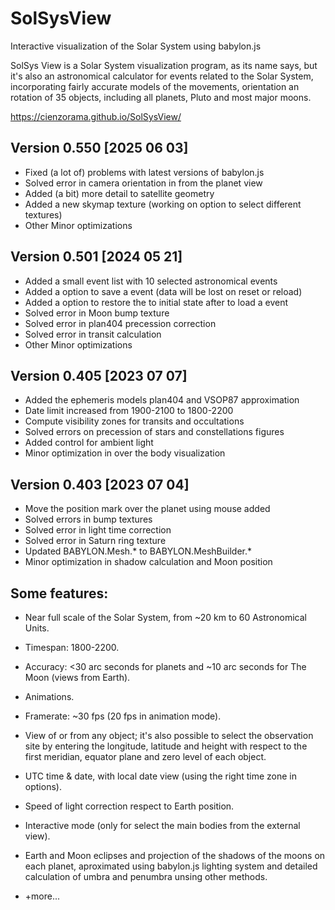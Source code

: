# SolSysView
Interactive visualization of the Solar System using babylon.js

SolSys View is a Solar System visualization program, as its name says, but it's also an astronomical calculator for events related to the Solar System, incorporating fairly accurate models of the movements, orientation an rotation of 35 objects, including all planets, Pluto and most major moons.

https://cienzorama.github.io/SolSysView/

## Version 0.550 [2025 06 03]

- Fixed (a lot of) problems with latest versions of babylon.js
- Solved error in camera orientation in from the planet view
- Added (a bit) more detail to satellite geometry
- Added a new skymap texture (working on option to select different textures)
- Other Minor optimizations

## Version 0.501 [2024 05 21]

- Added a small event list with 10 selected astronomical events
- Added a option to save a event (data will be lost on reset or reload)
- Added a option to restore the to initial state after to load a event
- Solved error in Moon bump texture
- Solved error in plan404 precession correction
- Solved error in transit calculation
- Other Minor optimizations

## Version 0.405 [2023 07 07]

- Added the ephemeris models plan404 and VSOP87 approximation
- Date limit increased from 1900-2100 to 1800-2200
- Compute visibility zones for transits and occultations
- Solved errors on precession of stars and constellations figures
- Added control for ambient light
- Minor optimization in over the body visualization
  
## Version 0.403 [2023 07 04]

- Move the position mark over the planet using mouse added
- Solved errors in bump textures
- Solved error in light time correction
- Solved error in Saturn ring texture
- Updated BABYLON.Mesh.* to BABYLON.MeshBuilder.*
- Minor optimization in shadow calculation and Moon position

## Some features:

- Near full scale of the Solar System, from ~20 km to 60 Astronomical Units.

- Timespan: 1800-2200.

- Accuracy: <30 arc seconds for planets and ~10 arc seconds for The Moon (views from Earth).

- Animations.

- Framerate: ~30 fps (20 fps in animation mode).

- View of or from any object; it's also possible to select the observation site by entering the longitude, latitude and height with respect to the first meridian, equator plane and zero level of each object.

- UTC time & date, with local date view (using the right time zone in options).

- Speed of light correction respect to Earth position.

- Interactive mode (only for select the main bodies from the external view).

- Earth and Moon eclipses and projection of the shadows of the moons on each planet, aproximated using babylon.js lighting system and detailed calculation of umbra and penumbra unsing other methods.

- +more...
